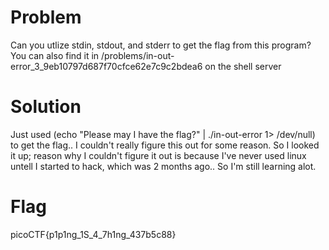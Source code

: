 # Problem
Can you utlize stdin, stdout, and stderr to get the flag from this program? You can also find it in /problems/in-out-error_3_9eb10797d687f70cfce62e7c9c2bdea6 on the shell server

# Solution
Just used  (echo "Please may I have the flag?" | ./in-out-error 1> /dev/null) to get the flag.. I couldn't really figure this out for some reason. So I looked it up; reason why I couldn't figure it out is because I've never used linux untell I started to hack, which was 2 months ago.. So I'm still learning alot.

# Flag
picoCTF{p1p1ng_1S_4_7h1ng_437b5c88}